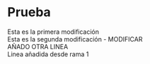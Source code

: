 # Prueba 
Esta es la primera modificación<br/>
Esta es la segunda modificación - MODIFICAR<br/>
AÑADO OTRA LINEA<br/>
Linea añadida desde rama 1
